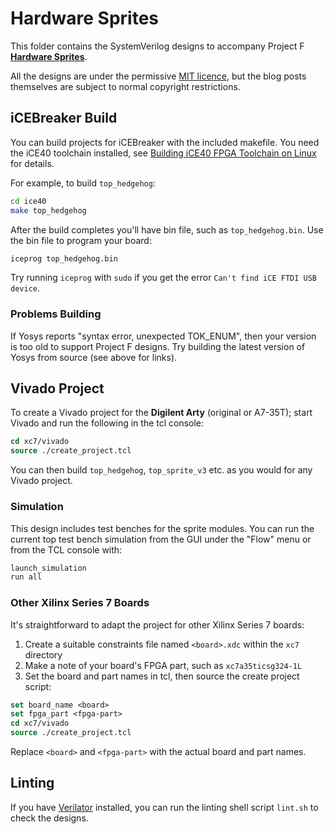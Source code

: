 # Hardware Sprites

This folder contains the SystemVerilog designs to accompany Project F **[Hardware Sprites](https://projectf.io/posts/hardware-sprites/)**.

All the designs are under the permissive [MIT licence](../LICENSE), but the blog posts themselves are subject to normal copyright restrictions.

## iCEBreaker Build

You can build projects for iCEBreaker with the included makefile. You need the iCE40 toolchain installed, see [Building iCE40 FPGA Toolchain on Linux](https://projectf.io/posts/building-ice40-fpga-toolchain/) for details.

For example, to build `top_hedgehog`:

```bash
cd ice40
make top_hedgehog
```

After the build completes you'll have bin file, such as `top_hedgehog.bin`. Use the bin file to program your board:

```bash
iceprog top_hedgehog.bin
```

Try running `iceprog` with `sudo` if you get the error `Can't find iCE FTDI USB device`.

### Problems Building

If Yosys reports "syntax error, unexpected TOK_ENUM", then your version is too old to support Project F designs. Try building the latest version of Yosys from source (see above for links).

## Vivado Project

To create a Vivado project for the **Digilent Arty** (original or A7-35T); start Vivado and run the following in the tcl console:

```tcl
cd xc7/vivado
source ./create_project.tcl
```

You can then build `top_hedgehog`, `top_sprite_v3` etc. as you would for any Vivado project.

### Simulation

This design includes test benches for the sprite modules. You can run the current top test bench simulation from the GUI under the "Flow" menu or from the TCL console with:

```tcl
launch_simulation
run all
```

### Other Xilinx Series 7 Boards

It's straightforward to adapt the project for other Xilinx Series 7 boards:

1. Create a suitable constraints file named `<board>.xdc` within the `xc7` directory
2. Make a note of your board's FPGA part, such as `xc7a35ticsg324-1L`
3. Set the board and part names in tcl, then source the create project script:

```tcl
set board_name <board>
set fpga_part <fpga-part>
cd xc7/vivado
source ./create_project.tcl
```

Replace `<board>` and `<fpga-part>` with the actual board and part names.

## Linting

If you have [Verilator](https://www.veripool.org/wiki/verilator) installed, you can run the linting shell script `lint.sh` to check the designs.
